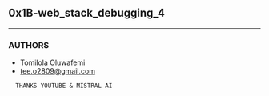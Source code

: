 ## 0x1B-web_stack_debugging_4
---------------------------

### AUTHORS
- Tomilola Oluwafemi
- tee.o2809@gmail.com

```
  THANKS YOUTUBE & MISTRAL AI
```
